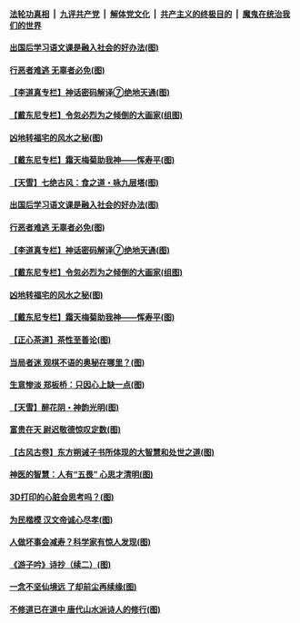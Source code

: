 ####  [法轮功真相](../../../../basic/blob/master/README.md?t=06150402) &nbsp;|&nbsp; [九评共产党](../../../../9ping.md/blob/master/README.md?t=06150402) &nbsp;|&nbsp; [解体党文化](../../../../jtdwh.md/blob/master/README.md?t=06150402)  &nbsp;|&nbsp; [共产主义的终极目的](../../../../gczydzjmd.md/blob/master/README.md?t=06150402) &nbsp;|&nbsp; [魔鬼在统治我们的世界](../../../../mgztzwmdsj.md/blob/master/README.md?t=06150402) 

#### [出国后学习语文课是融入社会的好办法(图)](../pages/p7/936295.md?t=06150402) 

#### [行恶者难逃 无辜者必免(图)](../pages/p7/936352.md?t=06150402) 

#### [【李道真专栏】神话密码解译⑦绝地天通(图)](../pages/p7/936293.md?t=06150402) 

#### [【戴东尼专栏】令忽必烈为之倾倒的大画家(组图)](../pages/p7/935659.md?t=06150402) 

#### [凶地转福宅的风水之秘(图)](../pages/p7/936294.md?t=06150402) 

#### [【戴东尼专栏】霜天梅菊助我神——恽寿平(图)](../pages/p7/933276.md?t=06150402) 

#### [【天雪】七绝古风：食之道・咏九层塔(图)](../pages/p7/936203.md?t=06150402) 

#### [出国后学习语文课是融入社会的好办法(图)](../pages/p7/936295.md?t=06150402) 

#### [行恶者难逃 无辜者必免(图)](../pages/p7/936352.md?t=06150402) 

#### [【李道真专栏】神话密码解译⑦绝地天通(图)](../pages/p7/936293.md?t=06150402) 

#### [【戴东尼专栏】令忽必烈为之倾倒的大画家(组图)](../pages/p7/935659.md?t=06150402) 

#### [凶地转福宅的风水之秘(图)](../pages/p7/936294.md?t=06150402) 

#### [【戴东尼专栏】霜天梅菊助我神——恽寿平(图)](../pages/p7/933276.md?t=06150402) 

#### [【正心茶道】茶性至善论(图)](../pages/p7/936186.md?t=06150402) 

#### [当局者迷 观棋不语的奥秘在哪里？(图)](../pages/p7/935597.md?t=06150402) 

#### [生意惨淡 郑板桥：只因心上缺一点(图)](../pages/p7/936117.md?t=06150402) 

#### [【天雪】醉花阴・神韵光明(图)](../pages/p7/935997.md?t=06150402) 

#### [富贵在天 尉迟敬德惊叹定数(图)](../pages/p7/935684.md?t=06150402) 

#### [【古风古卷】东方朔诫子书所体现的大智慧和处世之道(图)](../pages/p7/936042.md?t=06150402) 

#### [神医的智慧：人有“五畏” 心思才清明(图)](../pages/p7/936001.md?t=06150402) 

#### [3D打印的心脏会思考吗？(图)](../pages/p7/935595.md?t=06150402) 

#### [为民楷模 汉文帝诚心尽孝(图)](../pages/p7/935680.md?t=06150402) 

#### [人做坏事会减寿？科学家有惊人发现(图)](../pages/p7/935968.md?t=06150402) 

#### [《游子吟》诗抄（续二）(图)](../pages/p7/935973.md?t=06150402) 

#### [一念不坚仙境远 了却前尘再续缘(图)](../pages/p7/935593.md?t=06150402) 

#### [不修道已在道中 唐代山水派诗人的修行(图)](../pages/p7/935677.md?t=06150402) 

